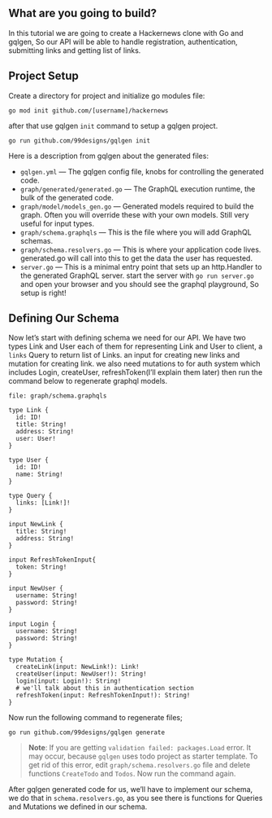 What are you going to build?
----------------------------

In this tutorial we are going to create a Hackernews clone with Go and gqlgen, So our API will be able to handle registration, authentication, submitting links and getting list of links.

Project Setup <span id="project-setup"></span>
----------------------------------------------

Create a directory for project and initialize go modules file:

    go mod init github.com/[username]/hackernews

after that use ‍‍gqlgen `init` command to setup a gqlgen project.

    go run github.com/99designs/gqlgen init

Here is a description from gqlgen about the generated files:

-   `gqlgen.yml` — The gqlgen config file, knobs for controlling the generated code.
-   `graph/generated/generated.go` — The GraphQL execution runtime, the bulk of the generated code.
-   `graph/model/models_gen.go` — Generated models required to build the graph. Often you will override these with your own models. Still very useful for input types.
-   `graph/schema.graphqls` — This is the file where you will add GraphQL schemas.
-   `graph/schema.resolvers.go` — This is where your application code lives. generated.go will call into this to get the data the user has requested.
-   `server.go` — This is a minimal entry point that sets up an http.Handler to the generated GraphQL server. start the server with `go run server.go` and open your browser and you should see the graphql playground, So setup is right!

Defining Our Schema <span id="defining-out-schema"></span>
----------------------------------------------------------

Now let’s start with defining schema we need for our API. We have two types Link and User each of them for representing Link and User to client, a `links` Query to return list of Links. an input for creating new links and mutation for creating link. we also need mutations to for auth system which includes Login, createUser, refreshToken(I’ll explain them later) then run the command below to regenerate graphql models.

`file: graph/schema.graphqls`

    type Link {
      id: ID!
      title: String!
      address: String!
      user: User!
    }

    type User {
      id: ID!
      name: String!
    }

    type Query {
      links: [Link!]!
    }

    input NewLink {
      title: String!
      address: String!
    }

    input RefreshTokenInput{
      token: String!
    }

    input NewUser {
      username: String!
      password: String!
    }

    input Login {
      username: String!
      password: String!
    }

    type Mutation {
      createLink(input: NewLink!): Link!
      createUser(input: NewUser!): String!
      login(input: Login!): String!
      # we'll talk about this in authentication section
      refreshToken(input: RefreshTokenInput!): String!
    }

Now run the following command to regenerate files;

    go run github.com/99designs/gqlgen generate

> **Note**: If you are getting `validation failed: packages.Load` error. It may occur, because `gqlgen` uses todo project as starter template. To get rid of this error, edit `graph/schema.resolvers.go` file and delete functions `CreateTodo` and `Todos`. Now run the command again.

After gqlgen generated code for us, we’ll have to implement our schema, we do that in ‍‍‍‍`schema.resolvers.go`, as you see there is functions for Queries and Mutations we defined in our schema.
